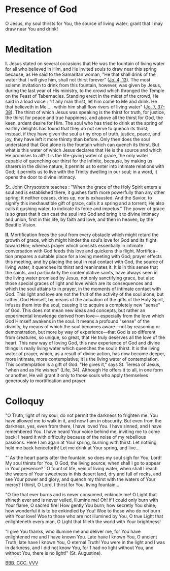 # Presence of God

O Jesus, my soul thirsts for You, the source of living water; grant that I may draw near You and drink!

# Meditation

**I.** Jesus stated on several occasions that He was the fountain of living water for all who believed in Him, and He invited souls to draw near this spring because, as He said to the Samaritan woman, "He that shall drink of the water that I will give him, shall not thirst forever" ([Jo. 4, 13](https://vulgata.online/bible/Jo.4?ed=DR2&vfn=DR2.Jo.4.13:vs)). The most solemn invitation to drink from this fountain, however, was given by Jesus, during the last year of His ministry, to the crowd which thronged the Temple on the Feast of Tabernacles. Standing erect in the midst of the crowd, He said in a loud voice : "If any man thirst, let him come to Me and drink. He that believeth in Me .. . within him shall flow rivers of living water" ([Jo. 7, 37-38](https://vulgata.online/bible/Jo.7?ed=DR2&vfn=DR2.Jo.7.37-38:vs)). The thirst of which Jesus was speaking is the thirst for truth, for justice, the thirst for peace and true happiness, and above all the thirst for God, the keen, ardent desire for Him. The soul who has tried to drink at the spring of earthly delights has found that they do not serve to quench its thirst; instead, if they have given the soul a tiny drop of truth, justice, peace, and joy, they have left it more thirsty than before. Only then does the soul understand that God alone is the fountain which can quench its thirst. But what is this water of which Jesus declares that He is the source and which He promises to all? It is the life-giving water of grace, the only water capable of quenching our thirst for the infinite, because, by making us sharers in the divine nature, it permits us to enter into intimate relations with God; it permits us to live with the Trinity dwelling in our soul; in a word, it opens the door to divine intimacy.

St. John Chrysostom teaches : "When the grace of the Holy Spirit enters a soul and is established there, it gushes forth more powerfully than any other spring; it neither ceases, dries up, nor is exhausted. And the Savior, to signify this inexhaustible gift of grace, calls it a spring and a torrent; He also calls it gushing water, to indicate its force and impetus." The power of grace is so great that it can cast the soul into God and bring it to divine intimacy and union, first in this life, by faith and love, and then in heaven, by the Beatific Vision.

**II.** Mortification frees the soul from every obstacle which might retard the growth of grace, which might hinder the soul’s love for God and its flight toward Him; whereas prayer which consists essentially in intimate conversation with God feeds this love and quickens this flight. Mortifica¬ tion prepares a suitable place for a loving meeting with God; prayer effects this meeting, and by placing the soul in real contact with God, the source of living water, it quenches its thirst and reanimates it. It is in this sense that the saints, and particularly the contemplative saints, have always seen in the living water promised by Jesus, not only sanctifying grace, but also those special graces of light and love which are its consequences and which the soul attains to in prayer, in the moments of intimate contact with God. This light and love are not the fruit of the activity of the soul alone; but rather, God Himself, by means of the actuation of the gifts of the Holy Spirit, infuses them into the soul, causing it to acquire a completely new "sense" of God. This does not mean new ideas and concepts, but rather an experimental knowledge derived from love— especially from the love which God Himself awakens in the soul. It means a profound "sense" of the divinity, by means of which the soul becomes aware—not by reasoning or demonstration, but more by way of experience—that God is so different from creatures, so unique, so great, that He truly deserves all the love of the heart. This new way of loving God, this new experience of God and divine things is really living water which quenches the soul’s thirst. It is the living water of prayer, which, as a result of divine action, has now become deeper, more intimate, more contemplative; it is the living water of contemplation. This contemplation is a gift of God. "He gives it," says St. Teresa of Jesus, "when and as He wishes" (Life, 34). Although He offers it to all, in one form or another, He will grant it only to those souls who apply themselves generously to mortification and prayer.

# Colloquy

"O Truth, light of my soul, do not permit the darkness to frighten me. You have allowed me to walk in it, and now I am in obscurity. But even from the darkness, yes, even from there, I have loved You. I have sinned, and I have remembered You. I have heard Your voice behind me, inviting me to come back; I heard it with difficulty because of the noise of my rebellious passions. Here I am again at Your spring, burning with thirst. Let nothing hold me back henceforth! Let me drink at Your spring, and live...

"‘ As the heart pants after the fountain, so does my soul sigh for You, Lord! My soul thirsts for You, O God, the living source; when shall I go to appear in Your presence? ’ O fount of life, vein of living water, when shall I reach the waters of Your sweetness in this desert land, dry and full of rocks, and see Your power and glory, and quench my thirst with the waters of Your mercy? I thirst, O Lord, I thirst for You, living fountain...

"O fire that ever burns and is never consumed, enkindle me! O Light that shineth ever and is never veiled, illumine me! Oh! if I could only burn with Your flame, O sacred fire! How gently You burn; how secretly You shine; how wonderful it is to be enkindled by You! Woe to those who do not burn with Your love! Woe to those who are not illumined by You, O true Light that enlighteneth every man, O Light that filleth the world with Your brightness!

"I give You thanks, who illumine me and deliver me, for You have enlightened me and I have known You. Late have I known You, O ancient Truth; late have I known You, O eternal Truth! You were in the light and I was in darkness, and I did not know You, for 1 had no light without You, and without You, there is no light!" (St. Augustine).

[BBB. CCC, VVV](https://vulgata.online/bible/BBB.CCC?ed=DR2&vfn=DR2.BBB.CCC.VVV:vs)